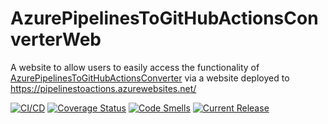 # AzurePipelinesToGitHubActionsConverterWeb
A website to allow users to easily access the functionality of [AzurePipelinesToGitHubActionsConverter](https://github.com/samsmithnz/AzurePipelinesToGitHubActionsConverter) via a website deployed to https://pipelinestoactions.azurewebsites.net/

[![CI/CD](https://github.com/samsmithnz/AzurePipelinesToGitHubActionsConverterWeb/actions/workflows/main.yml/badge.svg)](https://github.com/samsmithnz/AzurePipelinesToGitHubActionsConverterWeb/actions/workflows/main.yml)
[![Coverage Status](https://coveralls.io/repos/github/samsmithnz/AzurePipelinesToGitHubActionsConverterWeb/badge.svg?branch=main)](https://coveralls.io/github/samsmithnz/AzurePipelinesToGitHubActionsConverterWeb?branch=main)
[![Code Smells](https://sonarcloud.io/api/project_badges/measure?project=samsmithnz_AzurePipelinesToGitHubActionsConverterWeb&metric=code_smells)](https://sonarcloud.io/summary/new_code?id=samsmithnz_AzurePipelinesToGitHubActionsConverterWeb)
[![Current Release](https://img.shields.io/github/release/samsmithnz/AzurePipelinesToGitHubActionsConverterWeb/all.svg)](https://github.com/samsmithnz/AzurePipelinesToGitHubActionsConverterWeb/releases)
